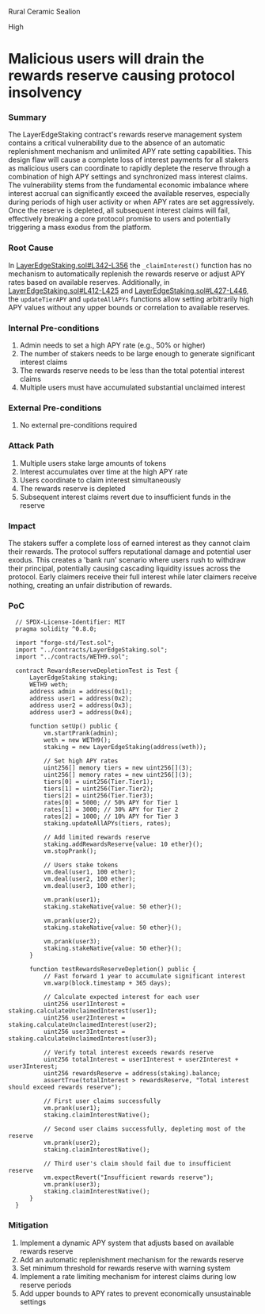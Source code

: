 Rural Ceramic Sealion

High

# Malicious users will drain the rewards reserve causing protocol insolvency

### Summary

The LayerEdgeStaking contract's rewards reserve management system contains a critical vulnerability due to the absence of an automatic replenishment mechanism and unlimited APY rate setting capabilities. This design flaw will cause a complete loss of interest payments for all stakers as malicious users can coordinate to rapidly deplete the reserve through a combination of high APY settings and synchronized mass interest claims. The vulnerability stems from the fundamental economic imbalance where interest accrual can significantly exceed the available reserves, especially during periods of high user activity or when APY rates are set aggressively. Once the reserve is depleted, all subsequent interest claims will fail, effectively breaking a core protocol promise to users and potentially triggering a mass exodus from the platform.


### Root Cause

In [LayerEdgeStaking.sol#L342-L356]([edgen-staking/src/stake/LayerEdgeStaking.sol](https://github.com/sherlock-audit/2025-05-layeredge/blob/main/edgen-staking/src/stake/LayerEdgeStaking.sol)#L342-L356 ) the `_claimInterest()` function has no mechanism to automatically replenish the rewards reserve or adjust APY rates based on available reserves. Additionally, in [LayerEdgeStaking.sol#L412-L425]([edgen-staking/src/stake/LayerEdgeStaking.sol](https://github.com/sherlock-audit/2025-05-layeredge/blob/main/edgen-staking/src/stake/LayerEdgeStaking.sol)#L412-L425 ) and [LayerEdgeStaking.sol#L427-L446]([edgen-staking/src/stake/LayerEdgeStaking.sol](https://github.com/sherlock-audit/2025-05-layeredge/blob/main/edgen-staking/src/stake/LayerEdgeStaking.sol)#L427-L446 ), the `updateTierAPY` and `updateAllAPYs` functions allow setting arbitrarily high APY values without any upper bounds or correlation to available reserves.


### Internal Pre-conditions

1. Admin needs to set a high APY rate (e.g., 50% or higher)
  2. The number of stakers needs to be large enough to generate significant interest claims
  3. The rewards reserve needs to be less than the total potential interest claims
  4. Multiple users must have accumulated substantial unclaimed interest

### External Pre-conditions

1. No external pre-conditions required

### Attack Path

1. Multiple users stake large amounts of tokens
  2. Interest accumulates over time at the high APY rate
  3. Users coordinate to claim interest simultaneously
  4. The rewards reserve is depleted
  5. Subsequent interest claims revert due to insufficient funds in the reserve

### Impact

The stakers suffer a complete loss of earned interest as they cannot claim their rewards. The protocol suffers reputational damage and potential user exodus. This creates a 'bank run' scenario where users rush to withdraw their principal, potentially causing cascading liquidity issues across the protocol. Early claimers receive their full interest while later claimers receive nothing, creating an unfair distribution of rewards.

### PoC

```solidity
  // SPDX-License-Identifier: MIT
  pragma solidity ^0.8.0;
  
  import "forge-std/Test.sol";
  import "../contracts/LayerEdgeStaking.sol";
  import "../contracts/WETH9.sol";
  
  contract RewardsReserveDepletionTest is Test {
      LayerEdgeStaking staking;
      WETH9 weth;
      address admin = address(0x1);
      address user1 = address(0x2);
      address user2 = address(0x3);
      address user3 = address(0x4);
      
      function setUp() public {
          vm.startPrank(admin);
          weth = new WETH9();
          staking = new LayerEdgeStaking(address(weth));
          
          // Set high APY rates
          uint256[] memory tiers = new uint256[](3);
          uint256[] memory rates = new uint256[](3);
          tiers[0] = uint256(Tier.Tier1);
          tiers[1] = uint256(Tier.Tier2);
          tiers[2] = uint256(Tier.Tier3);
          rates[0] = 5000; // 50% APY for Tier 1
          rates[1] = 3000; // 30% APY for Tier 2
          rates[2] = 1000; // 10% APY for Tier 3
          staking.updateAllAPYs(tiers, rates);
          
          // Add limited rewards reserve
          staking.addRewardsReserve{value: 10 ether}();
          vm.stopPrank();
          
          // Users stake tokens
          vm.deal(user1, 100 ether);
          vm.deal(user2, 100 ether);
          vm.deal(user3, 100 ether);
          
          vm.prank(user1);
          staking.stakeNative{value: 50 ether}();
          
          vm.prank(user2);
          staking.stakeNative{value: 50 ether}();
          
          vm.prank(user3);
          staking.stakeNative{value: 50 ether}();
      }
      
      function testRewardsReserveDepletion() public {
          // Fast forward 1 year to accumulate significant interest
          vm.warp(block.timestamp + 365 days);
          
          // Calculate expected interest for each user
          uint256 user1Interest = staking.calculateUnclaimedInterest(user1);
          uint256 user2Interest = staking.calculateUnclaimedInterest(user2);
          uint256 user3Interest = staking.calculateUnclaimedInterest(user3);
          
          // Verify total interest exceeds rewards reserve
          uint256 totalInterest = user1Interest + user2Interest + user3Interest;
          uint256 rewardsReserve = address(staking).balance;
          assertTrue(totalInterest > rewardsReserve, "Total interest should exceed rewards reserve");
          
          // First user claims successfully
          vm.prank(user1);
          staking.claimInterestNative();
          
          // Second user claims successfully, depleting most of the reserve
          vm.prank(user2);
          staking.claimInterestNative();
          
          // Third user's claim should fail due to insufficient reserve
          vm.expectRevert("Insufficient rewards reserve");
          vm.prank(user3);
          staking.claimInterestNative();
      }
  }
```

### Mitigation

1. Implement a dynamic APY system that adjusts based on available rewards reserve
  2. Add an automatic replenishment mechanism for the rewards reserve
  3. Set minimum threshold for rewards reserve with warning system
  4. Implement a rate limiting mechanism for interest claims during low reserve periods
  5. Add upper bounds to APY rates to prevent economically unsustainable settings